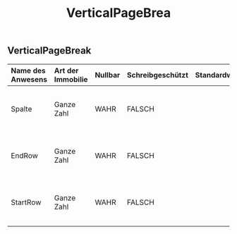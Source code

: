 ﻿---
title: VerticalPageBrea
second_title: Aspose.Cells Cloud Documen
type: docs
url: /de/specification/model/verticalpagebreak/
description: "Aspose.Cells Cloud-Modellspezifikation: VerticalPageBreak. Bearbeiten Sie mühelos Excel und andere Tabellenkalkulationsdokumente mit Funktionen wie Öffnen, Generieren, Bearbeiten, Teilen, Zusammenführen, Vergleichen und Konvertieren"
weight: 50
---
## **VerticalPageBreak**

 

| Name des Anwesens| Art der Immobilie| Nullbar| Schreibgeschützt| Standardwert| Beschreibung|
|:- |:- |:- |:- |:- |:- |
| Spalte| Ganze Zahl| WAHR| FALSCH|| Ruft den Spaltenindex des vertikalen Seitenumbruchs ab.|
| EndRow| Ganze Zahl| WAHR| FALSCH|| Ruft den Endzeilenindex des vertikalen Seitenumbruchs ab.|
| StartRow| Ganze Zahl| WAHR| FALSCH|| Ruft den Startzeilenindex des vertikalen Seitenumbruchs ab.|

